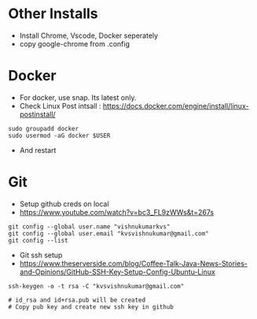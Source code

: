 # Other Installs

- Install Chrome, Vscode, Docker seperately
- copy google-chrome from .config

# Docker
- For docker, use snap. Its latest only.
- Check Linux Post intsall : https://docs.docker.com/engine/install/linux-postinstall/
```
sudo groupadd docker
sudo usermod -aG docker $USER
```
- And restart

# Git
- Setup github creds on local
- https://www.youtube.com/watch?v=bc3_FL9zWWs&t=267s

```
git config --global user.name "vishnukumarkvs"
git config --global user.email "kvsvishnukumar@gmail.com"
git config --list
```

- Git ssh setup
- https://www.theserverside.com/blog/Coffee-Talk-Java-News-Stories-and-Opinions/GitHub-SSH-Key-Setup-Config-Ubuntu-Linux
```
ssh-keygen -o -t rsa -C "kvsvishnukumar@gmail.com"

# id_rsa and id+rsa.pub will be created
# Copy pub key and create new ssh key in github
```